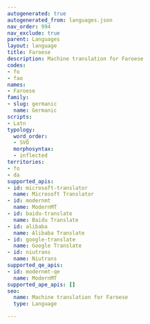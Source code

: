 ```yaml
---
autogenerated: true
autogenerated_from: languages.json
nav_order: 994
nav_exclude: true
parent: Languages
layout: language
title: Faroese
description: Machine translation for Faroese
codes:
- fo
- fao
names:
- Faroese
family:
- slug: germanic
  name: Germanic
scripts:
- Latn
typology:
  word_order:
  - SVO
  morphosyntax:
  - inflected
territories:
- fo
- da
supported_apis:
- id: microsoft-translator
  name: Microsoft Translator
- id: modernmt
  name: ModernMT
- id: baidu-translate
  name: Baidu Translate
- id: alibaba
  name: Alibaba Translate
- id: google-translate
  name: Google Translate
- id: niutrans
  name: Niutrans
supported_qe_apis:
- id: modernmt-qe
  name: ModernMT
supported_ape_apis: []
seo:
  name: Machine translation for Faroese
  type: Language

---
```


